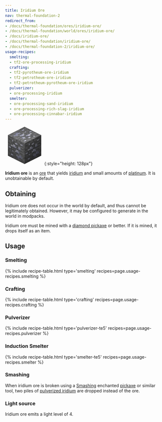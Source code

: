 ```yaml
---
title: Iridium Ore
nav: thermal-foundation-2
redirect_from:
- /docs/thermal-foundation/ores/iridium-ore/
- /docs/thermal-foundation/world/ores/iridium-ore/
- /docs/iridium-ore/
- /docs/thermal-foundation/iridium-ore/
- /docs/thermal-foundation-2/iridium-ore/
usage-recipes:
  smelting:
  - tf2-ore-processing-iridium
  crafting:
  - tf2-pyrotheum-ore-iridium
  - tf2-petrotheum-ore-iridium
  - tf2-petrotheum-pyrotheum-ore-iridium
  pulverizer:
  - ore-processing-iridium
  smelter:
  - ore-processing-sand-iridium
  - ore-processing-rich-slag-iridium
  - ore-processing-cinnabar-iridium
---
```


![Iridium ore](/assets/images/thermal-foundation-2/ore-iridium.png){:style="height: 128px"}


**Iridium ore** is an [ore](https://minecraft.gamepedia.com/Ore) that yields
[iridium](/docs/1.12/thermal-foundation-2/iridium-ingot/) and small amounts of
[platinum](/docs/1.12/thermal-foundation-2/platinum-ingot/). It is unobtainable by default.


Obtaining
---------

Iridium ore does not occur in the world by default, and thus cannot be
legitimately obtained. However, it may be configured to generate in the world in
modpacks.

Iridium ore must be mined with a [diamond
pickaxe](https://minecraft.gamepedia.com/Pickaxe) or better. If it is mined, it
drops itself as an item.


Usage
-----

### Smelting
{% include recipe-table.html type='smelting' recipes=page.usage-recipes.smelting %}

### Crafting
{% include recipe-table.html type='crafting' recipes=page.usage-recipes.crafting %}

### Pulverizer
{% include recipe-table.html type='pulverizer-te5' recipes=page.usage-recipes.pulverizer %}

### Induction Smelter
{% include recipe-table.html type='smelter-te5' recipes=page.usage-recipes.smelter %}

### Smashing
When iridium ore is broken using a [Smashing](/docs/1.12/cofh-core-4/smashing/)
enchanted [pickaxe](https://minecraft.gamepedia.com/Pickaxe) or similar tool,
two piles of [pulverized iridium](/docs/1.12/thermal-foundation-2/pulverized-iridium/)
are dropped instead of the ore.

### Light source
Iridium ore emits a light level of 4.
